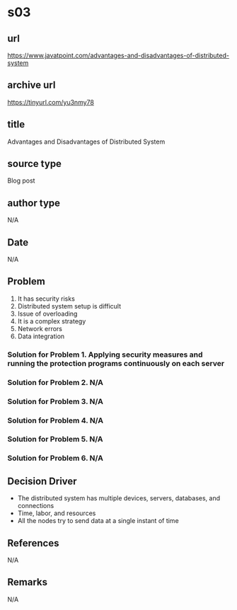 # s03

## url
https://www.javatpoint.com/advantages-and-disadvantages-of-distributed-system

## archive url
https://tinyurl.com/yu3nmy78

## title
Advantages and Disadvantages of Distributed System

## source type
Blog post

## author type
N/A

## Date
N/A

## Problem
1. It has security risks
2. Distributed system setup is difficult
3. Issue of overloading
4. It is a complex strategy
5. Network errors
6. Data integration

### Solution for Problem 1. Applying security measures and running the protection programs continuously on each server
### Solution for Problem 2. N/A
### Solution for Problem 3. N/A
### Solution for Problem 4. N/A
### Solution for Problem 5. N/A
### Solution for Problem 6. N/A

## Decision Driver
- The distributed system has multiple devices, servers, databases, and connections
- Time, labor, and resources
- All the nodes try to send data at a single instant of time

## References
N/A

## Remarks
N/A